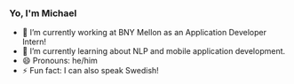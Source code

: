 ### Yo, I'm Michael

- 🔭 I’m currently working at BNY Mellon as an Application Developer Intern!
- 🌱 I’m currently learning about NLP and mobile application development.
- 😄 Pronouns: he/him
- ⚡ Fun fact: I can also speak Swedish!

